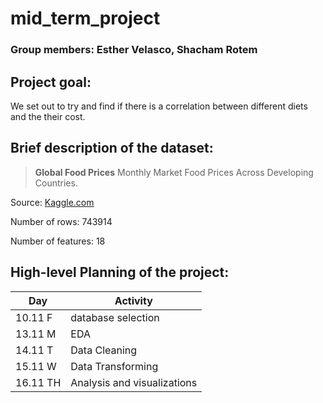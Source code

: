 # mid_term_project

### Group members: Esther Velasco, Shacham Rotem

## Project goal:

We set out to try and find if there is a correlation between different diets and the their cost.

## Brief description of the dataset:

> **Global Food Prices**
Monthly Market Food Prices Across Developing Countries.
> 

Source: [Kaggle.com](https://www.kaggle.com/datasets/jboysen/global-food-prices)

Number of rows: 743914 

Number of features: 18 

## High-level Planning of the project:

| Day | Activity |
| --- | --- |
| 10.11 F | database selection |
| 13.11 M | EDA |
| 14.11 T | Data Cleaning |
| 15.11 W | Data Transforming |
| 16.11 TH | Analysis and visualizations |